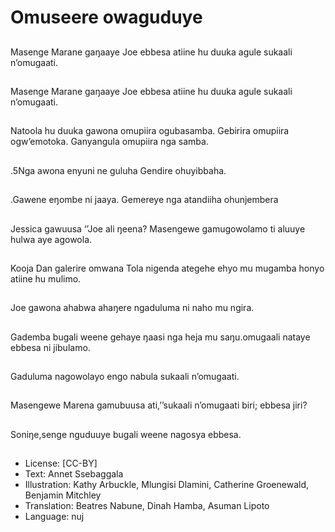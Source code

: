 # Omuseere owaguduye

##
Masenge Marane gaŋaaye Joe
ebbesa atiine hu duuka agule
sukaali n’omugaati.

##
Masenge Marane
gaŋaaye Joe ebbesa
atiine hu duuka agule
sukaali n’omugaati.

##
Natoola hu duuka
gawona omupiira
ogubasamba.
Gebirira omupiira
ogw’emotoka.
Ganyangula omupiira
nga samba.

##
.5Nga awona enyuni ne
guluha
Gendire ohuyibbaha.

##
.Gawene eŋombe ni
jaaya.
Gemereye nga
atandiiha ohunjembera

##
Jessica gawuusa ‘’Joe ali
ŋeena?
Masengewe
gamugowolamo ti
aluuye hulwa aye
agowola.

##
Kooja Dan galerire
omwana Tola nigenda
ategehe ehyo mu
mugamba honyo atiine
hu mulimo.

##
Joe gawona ahabwa
ahaŋere ngaduluma ni
naho mu ngira.

##
Gademba bugali weene
gehaye ŋaasi nga heja
mu saŋu.omugaali
nataye ebbesa ni
jibulamo.

##
Gaduluma nagowolayo
engo nabula sukaali
n’omugaati.

##
Masengewe Marena gamubuusa
ati,’’sukaali n’omugaati biri;
ebbesa jiri?

##
Soniŋe,senge nguduuye bugali weene nagosya ebbesa.

##
* License: [CC-BY]
* Text: Annet Ssebaggala
* Illustration: Kathy Arbuckle, Mlungisi Dlamini, Catherine Groenewald, Benjamin Mitchley
* Translation: Beatres Nabune, Dinah Hamba, Asuman Lipoto
* Language: nuj
